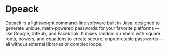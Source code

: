 # Dpeack
Dpeack is a lightweight command-line software built in Java, designed to generate unique, math-powered passwords for your favorite platforms — like Google, GitHub, and Facebook. It mixes random numbers with square roots, powers, and equations to create secure, unpredictable passwords — all without external libraries or complex loops.
